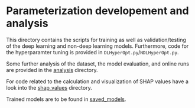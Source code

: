 # Parameterization developement and analysis
This directory contains the scripts for training as well as validation/testing of the deep learning and non-deep learning models. Furthermore, code for the hyperparamter tuning is provided in `DLHyperOpt.py`/`NDLHyperOpt.py`.

Some further analysis of the dataset, the model evaluation, and online runs are provided in the [analysis](./analysis) directory.

For code related to the calculation and visualization of SHAP values have a look into the [shap_values](./shap_values/) directory.

Trained models are to be found in [saved_models](./saved_models/).